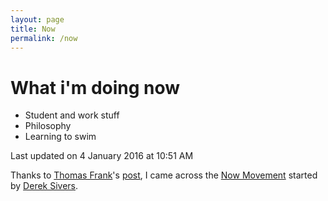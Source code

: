```yaml
---
layout: page
title: Now
permalink: /now
---
```


# What i'm doing now

* Student and work stuff
* Philosophy
* Learning to swim

Last updated on 4 January 2016 at 10:51 AM

[//]: # (Last updated on 31 November 2015 at 01:15 PM:)
[//]: # (* Learning to swim.)
[//]: # (* Learning about performance modelling and queuing systems.)

[//]: # (Last updated on 31 October 2015 at 10:26 AM:)
[//]: # (* Studying for the semester end exams.)

Thanks to [Thomas Frank](https://twitter.com/TomFrankly)'s
[post](https://collegeinfogeek.com/too-many-interests/), I
came across the [Now Movement](https://sivers.org/now) started by
[Derek Sivers](https://twitter.com/sivers).
